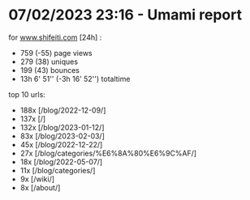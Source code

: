 # 07/02/2023 23:16 - Umami report
for www.shifeiti.com [24h] :

 - 759 (-55) page views
 - 279 (38) uniques
 - 199 (43) bounces
 - 13h 6' 51'' (-3h 16' 52'') totaltime


top 10 urls:
 - 188x [/blog/2022-12-09/]
 - 137x [/]
 - 132x [/blog/2023-01-12/]
 - 83x [/blog/2023-02-03/]
 - 45x [/blog/2022-12-22/]
 - 27x [/blog/categories/%E6%8A%80%E6%9C%AF/]
 - 18x [/blog/2022-05-07/]
 - 11x [/blog/categories/]
 - 9x [/wiki/]
 - 8x [/about/]


